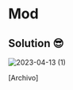 # Mod

## Solution 😎


![2023-04-13 (1)](https://user-images.githubusercontent.com/52138695/232250854-1ae1f9fc-7a29-44c8-a46f-1aaa0cc287e9.png)


[Archivo]
